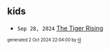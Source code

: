 ## kids


* <code>Sep 28, 2024</code> [The Tiger Rising](2024-10-02T22-02-18-the-tiger-rising.md)

<sup><sub>generated 2 Oct 2024 22:04:00 by <a href='https://github.com/senorprogrammer/til'>til</a></sub></sup>
